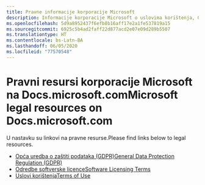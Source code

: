 ```yaml
---
title: Pravne informacije korporacije Microsoft
description: Informacije korporacije Microsoft o uslovima korištenja, GDPR-u, informacije o zaštiti, odredbama licence, softveru, itd.
ms.openlocfilehash: 5d9a8952437f6efb8b16aff17e2a1fe537819a15
ms.sourcegitcommit: 6925c5b4ad2faff22d877acd2e07e09d289b5507
ms.translationtype: HT
ms.contentlocale: bs-Latn-BA
ms.lasthandoff: 06/05/2020
ms.locfileid: "77570548"
---
```

# <a name="microsoft-legal-resources-on-docsmicrosoftcom"></a><span data-ttu-id="c1f73-103">Pravni resursi korporacije Microsoft na Docs.microsoft.com</span><span class="sxs-lookup"><span data-stu-id="c1f73-103">Microsoft legal resources on Docs.microsoft.com</span></span>

<span data-ttu-id="c1f73-104">U nastavku su linkovi na pravne resurse.</span><span class="sxs-lookup"><span data-stu-id="c1f73-104">Please find links below to legal resources.</span></span> 

- [<span data-ttu-id="c1f73-105">Opća uredba o zaštiti podataka (GDPR)</span><span class="sxs-lookup"><span data-stu-id="c1f73-105">General Data Protection Regulation (GDPR)</span></span>](/legal/gdpr)
- [<span data-ttu-id="c1f73-106">Odredbe softverske licence</span><span class="sxs-lookup"><span data-stu-id="c1f73-106">Software Licensing Terms</span></span>](information-protection/software-license-terms)
- [<span data-ttu-id="c1f73-107">Uslovi korištenja</span><span class="sxs-lookup"><span data-stu-id="c1f73-107">Terms of Use</span></span>](/legal/termsofuse)

